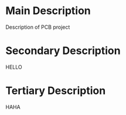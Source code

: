 # Main Description
Description of PCB project

# Secondary Description
HELLO

# Tertiary Description
HAHA